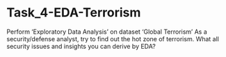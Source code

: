 # Task_4-EDA-Terrorism
Perform ‘Exploratory Data Analysis’ on dataset ‘Global Terrorism’ 
As a security/defense analyst, try to find out the hot zone of terrorism. 
What all security issues and insights you can derive by EDA? 
